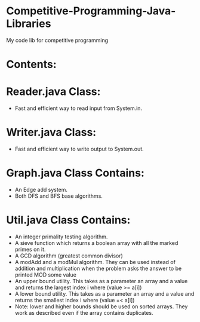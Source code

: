 # Competitive-Programming-Java-Libraries
My code lib for competitive programming

  #   Contents:

  # Reader.java Class:
  - Fast and efficient way to read input from System.in.
  
  # Writer.java Class:
  - Fast and efficient way to write output to System.out.
  
  # Graph.java Class Contains:
  - An Edge add system.
  - Both DFS and BFS base algorithms.
  
  # Util.java Class Contains:
  - An integer primality testing algorithm.
  - A sieve function which returns a boolean array with all the marked primes on it.
  - A GCD algorithm (greatest common divisor)
  - A modAdd and a modMul algorithm. They can be used instead of addition and multiplication when the problem asks the answer to be printed MOD some value
  - An upper bound utility. This takes as a parameter an array and a value and returns the largest index i where (value >= a[i])
  - A lower bound utility. This takes as a parameter an array and a value and returns the smallest index i where (value =< a[i])
  - Note: lower and higher bounds should be used on sorted arrays. They work as described even if the array contains duplicates.
  
  
  
